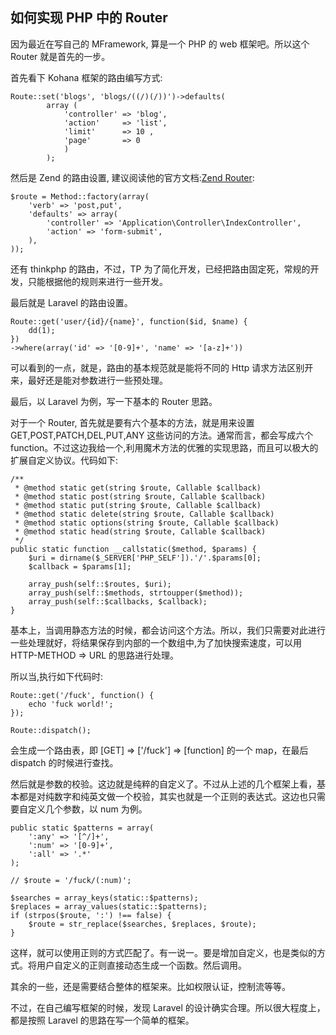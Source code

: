 如何实现 PHP 中的 Router
---

因为最近在写自己的 MFramework, 算是一个 PHP 的 web 框架吧。所以这个 Router 就是首先的一步。

首先看下 Kohana 框架的路由编写方式:

```
Route::set('blogs', 'blogs/((/)(/))')->defaults(
        array (
            'controller' => 'blog',
            'action'     => 'list',
            'limit'      => 10 ,
            'page'       => 0
            )
        );
```

然后是 Zend 的路由设置, 建议阅读他的官方文档:[Zend Router](https://framework.zend.com/manual/2.2/en/modules/zend.mvc.routing.html):

```
$route = Method::factory(array(
    'verb' => 'post,put',
    'defaults' => array(
        'controller' => 'Application\Controller\IndexController',
        'action' => 'form-submit',
    ),
));
```

还有 thinkphp 的路由，不过，TP 为了简化开发，已经把路由固定死，常规的开发，只能根据他的规则来进行一些开发。

最后就是 Laravel 的路由设置。

```
Route::get('user/{id}/{name}', function($id, $name) {
    dd(1);
})
->where(array('id' => '[0-9]+', 'name' => '[a-z]+'))
```

可以看到的一点，就是，路由的基本规范就是能将不同的 Http 请求方法区别开来，最好还是能对参数进行一些预处理。

最后，以 Laravel 为例，写一下基本的 Router 思路。

对于一个 Router, 首先就是要有六个基本的方法，就是用来设置 GET,POST,PATCH,DEL,PUT,ANY 这些访问的方法。通常而言，都会写成六个 function。不过这边我给一个,利用魔术方法的优雅的实现思路，而且可以极大的扩展自定义协议。代码如下:

```
/**
 * @method static get(string $route, Callable $callback)
 * @method static post(string $route, Callable $callback)
 * @method static put(string $route, Callable $callback)
 * @method static delete(string $route, Callable $callback)
 * @method static options(string $route, Callable $callback)
 * @method static head(string $route, Callable $callback)
 */
public static function __callstatic($method, $params) {
    $uri = dirname($_SERVER['PHP_SELF']).'/'.$params[0];
    $callback = $params[1];

    array_push(self::$routes, $uri);
    array_push(self::$methods, strtoupper($method));
    array_push(self::$callbacks, $callback);
}
```

基本上，当调用静态方法的时候，都会访问这个方法。所以，我们只需要对此进行一些处理就好，将结果保存到内部的一个数组中,为了加快搜索速度，可以用 HTTP-METHOD => URL 的思路进行处理。

所以当,执行如下代码时:

```
Route::get('/fuck', function() {
    echo 'fuck world!';
});

Route::dispatch();
```

会生成一个路由表，即 [GET] => ['/fuck'] => [function] 的一个 map，在最后 dispatch 的时候进行查找。

然后就是参数的校验。这边就是纯粹的自定义了。不过从上述的几个框架上看，基本都是对纯数字和纯英文做一个校验，其实也就是一个正则的表达式。这边也只需要自定义几个参数，以 num 为例。

```
public static $patterns = array(
    ':any' => '[^/]+',
    ':num' => '[0-9]+',
    ':all' => '.*'
);

// $route = '/fuck/(:num)';

$searches = array_keys(static::$patterns);
$replaces = array_values(static::$patterns);
if (strpos($route, ':') !== false) {
    $route = str_replace($searches, $replaces, $route);
}
```

这样，就可以使用正则的方式匹配了。有一说一。要是增加自定义，也是类似的方式。将用户自定义的正则直接动态生成一个函数。然后调用。

其余的一些，还是需要结合整体的框架来。比如权限认证，控制流等等。

不过，在自己编写框架的时候，发现 Laravel 的设计确实合理。所以很大程度上，都是按照 Laravel 的思路在写一个简单的框架。
